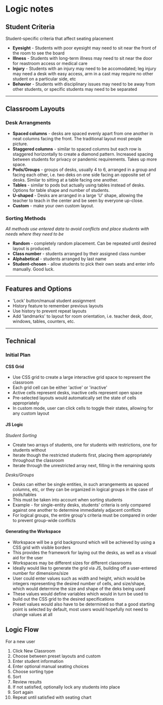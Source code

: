 # Logic notes

## Student Criteria
Student-specific criteria that affect seating placement
- **Eyesight** - Students with poor eyesight may need to sit near the front of the room to see the board
- **Illness** - Students with long-term illness may need to sit near the door for reastroom access or medical care
- **Injury** - Students with an injury may need to be accomodated; leg injury may need a desk with easy access, arm in a cast may require no other student on a particular side, etc
- **Behavior** - Students with disciplinary issues may need to be away from other students, or specific students may need to be separated

---
## Classroom Layouts
### Desk Arrangments
- **Spaced columns** - desks are spaced evenly apart from one another in neat columns facing the front. The traditional layout most people picture.
- **Staggered columns** - similar to spaced columns but each row is staggered horizontally to create a diamond pattern. Increased spacing between students for privacy or pandemic requirements. Takes up more space.
- **Pods/Groups** - groups of desks, usually 4 to 6, arranged in a group and facing each other, i.e. two deks on one side facing an opposite set of desks. Similar to sitting at a table facing one another.
- **Tables** - similar to pods but actually using tables instead of desks. Options for table shape and number of students.
- **U-shaped** - Desks are arranged in a large 'U' shape, allowing the teacher to teach in the center and be seen by everyone up-close.
- **Custom** - make your own custom layout.

### Sorting Methods
*All methods use entered data to avoid conflicts and place students with needs where they need to be*
- **Random** - completely random placement. Can be repeated until desired layout is produced.
- **Class number** - students arranged by their assigned class number
- **Alphabetical** - students arranged by last name
- **Student-chosen** - allow students to pick their own seats and enter info manually. Good luck.

---

## Features and Options
- 'Lock' button/manual student assignment
- History feature to remember previous layouts
- Use history to prevent repeat layouts
- Add 'landmarks' to layout for room orientation, i.e. teacher desk, door, windows, tables, counters, etc.

---

## Technical

### Initial Plan

#### CSS Grid
- Use CSS grid to create a large interactive grid space to represent the classroom
- Each grid cell can be either 'active' or 'inactive'
- Active cells represent desks, inactive cells represent open space
- Pre-selected layouts would automatically set the state of cells appropriately
- In custom mode, user can click cells to toggle their states, allowing for any custom layout

#### JS Logic
*Student Sorting*
- Create two arrays of students, one for students with restrictions, one for students without
- Iterate though the restricted students first, placing them appropriately throughout the classroom
- Iterate through the unrestricted array next, filling in the remaining spots

*Desks/Groups*
- Desks can either be single entities, in such arrangements as spaced columns, etc, or they can be organized in logical groups in the case of pods/tables
- This must be taken into account when sorting students
- Example - for single-entity desks, students' criteria is only compared against one another to determine immediately adjacent conflicts
- For logical groups, the entire group's criteria must be compared in order to prevent group-wide conflicts

#### Generating the Workspace
- Workspace will be a grid background which will be achieved by using a CSS grid with visible borders
- This provides the framework for laying out the desks, as well as a visual aid for the user
- Workspaces may be different sizes for different classrooms
- Ideally would like to generate the grid via JS, building off a user-entered number for dimensions/size
- User could enter values such as width and height, which would be integers representing the desired number of cells, and size/shape, which would determine the size and shape of the deks being used
- These values would define variables which would in turn be used to build out the CSS grid to the desired specifications
- Preset values would also have to be determined so that a good starting point is selected by default, most users would hopefully not need to change values at all

## Logic Flow
For a new user
1. Click New Classroom
2. Choose between preset layouts and custom
3. Enter student information
4. Enter optional manual seating choices
5. Choose sorting type
6. Sort
7. Review results
8. If not satisfied, optionally lock any students into place
9. Sort again
10. Repeat until satisfied with seating chart